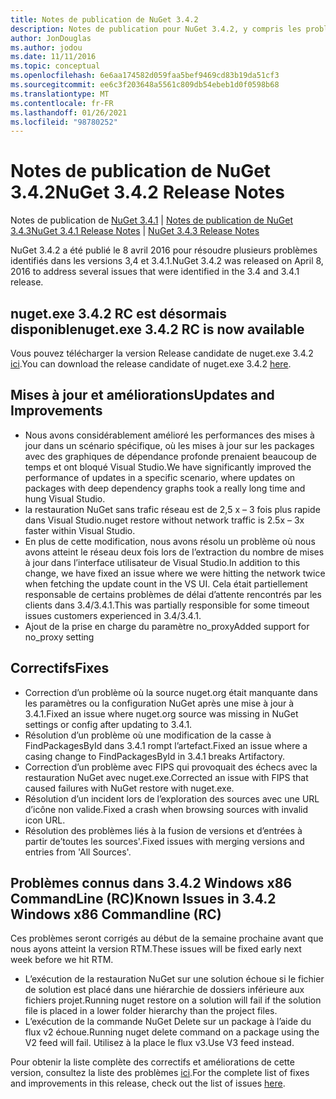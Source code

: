 ```yaml
---
title: Notes de publication de NuGet 3.4.2
description: Notes de publication pour NuGet 3.4.2, y compris les problèmes connus, les correctifs de bogues, les fonctionnalités ajoutées et DCR.
author: JonDouglas
ms.author: jodou
ms.date: 11/11/2016
ms.topic: conceptual
ms.openlocfilehash: 6e6aa174582d059faa5bef9469cd83b19da51cf3
ms.sourcegitcommit: ee6c3f203648a5561c809db54ebeb1d0f0598b68
ms.translationtype: MT
ms.contentlocale: fr-FR
ms.lasthandoff: 01/26/2021
ms.locfileid: "98780252"
---
```

# <a name="nuget-342-release-notes"></a><span data-ttu-id="1b0d9-103">Notes de publication de NuGet 3.4.2</span><span class="sxs-lookup"><span data-stu-id="1b0d9-103">NuGet 3.4.2 Release Notes</span></span>

<span data-ttu-id="1b0d9-104">Notes de publication de [NuGet 3.4.1](../release-notes/nuget-3.4.1.md)  |  [Notes de publication de NuGet 3.4.3](../release-notes/nuget-3.4.3.md)</span><span class="sxs-lookup"><span data-stu-id="1b0d9-104">[NuGet 3.4.1 Release Notes](../release-notes/nuget-3.4.1.md) | [NuGet 3.4.3 Release Notes](../release-notes/nuget-3.4.3.md)</span></span>

<span data-ttu-id="1b0d9-105">NuGet 3.4.2 a été publié le 8 avril 2016 pour résoudre plusieurs problèmes identifiés dans les versions 3,4 et 3.4.1.</span><span class="sxs-lookup"><span data-stu-id="1b0d9-105">NuGet 3.4.2 was released on April 8, 2016 to address several issues that were identified in the 3.4 and 3.4.1 release.</span></span>

## <a name="nugetexe-342-rc-is-now-available"></a><span data-ttu-id="1b0d9-106">nuget.exe 3.4.2 RC est désormais disponible</span><span class="sxs-lookup"><span data-stu-id="1b0d9-106">nuget.exe 3.4.2 RC is now available</span></span>

<span data-ttu-id="1b0d9-107">Vous pouvez télécharger la version Release candidate de nuget.exe 3.4.2 [ici](https://dist.nuget.org/index.html).</span><span class="sxs-lookup"><span data-stu-id="1b0d9-107">You can download the release candidate of nuget.exe 3.4.2 [here](https://dist.nuget.org/index.html).</span></span>

## <a name="updates-and-improvements"></a><span data-ttu-id="1b0d9-108">Mises à jour et améliorations</span><span class="sxs-lookup"><span data-stu-id="1b0d9-108">Updates and Improvements</span></span>

* <span data-ttu-id="1b0d9-109">Nous avons considérablement amélioré les performances des mises à jour dans un scénario spécifique, où les mises à jour sur les packages avec des graphiques de dépendance profonde prenaient beaucoup de temps et ont bloqué Visual Studio.</span><span class="sxs-lookup"><span data-stu-id="1b0d9-109">We have significantly improved the performance of updates in a specific scenario, where updates on packages with deep dependency graphs took a really long time and hung Visual Studio.</span></span>
* <span data-ttu-id="1b0d9-110">la restauration NuGet sans trafic réseau est de 2,5 x – 3 fois plus rapide dans Visual Studio.</span><span class="sxs-lookup"><span data-stu-id="1b0d9-110">nuget restore without network traffic is 2.5x – 3x faster within Visual Studio.</span></span>
* <span data-ttu-id="1b0d9-111">En plus de cette modification, nous avons résolu un problème où nous avons atteint le réseau deux fois lors de l’extraction du nombre de mises à jour dans l’interface utilisateur de Visual Studio.</span><span class="sxs-lookup"><span data-stu-id="1b0d9-111">In addition to this change, we have fixed an issue where we were hitting the network twice when fetching the update count in the VS UI.</span></span> <span data-ttu-id="1b0d9-112">Cela était partiellement responsable de certains problèmes de délai d’attente rencontrés par les clients dans 3.4/3.4.1.</span><span class="sxs-lookup"><span data-stu-id="1b0d9-112">This was partially responsible for some timeout issues customers experienced in 3.4/3.4.1.</span></span>
* <span data-ttu-id="1b0d9-113">Ajout de la prise en charge du paramètre no_proxy</span><span class="sxs-lookup"><span data-stu-id="1b0d9-113">Added support for no_proxy setting</span></span>

## <a name="fixes"></a><span data-ttu-id="1b0d9-114">Correctifs</span><span class="sxs-lookup"><span data-stu-id="1b0d9-114">Fixes</span></span>

* <span data-ttu-id="1b0d9-115">Correction d’un problème où la source nuget.org était manquante dans les paramètres ou la configuration NuGet après une mise à jour à 3.4.1.</span><span class="sxs-lookup"><span data-stu-id="1b0d9-115">Fixed an issue where nuget.org source was missing in NuGet settings or config after updating to 3.4.1.</span></span>
* <span data-ttu-id="1b0d9-116">Résolution d’un problème où une modification de la casse à FindPackagesById dans 3.4.1 rompt l’artefact.</span><span class="sxs-lookup"><span data-stu-id="1b0d9-116">Fixed an issue where a casing change to FindPackagesById in 3.4.1 breaks Artifactory.</span></span>
* <span data-ttu-id="1b0d9-117">Correction d’un problème avec FIPS qui provoquait des échecs avec la restauration NuGet avec nuget.exe.</span><span class="sxs-lookup"><span data-stu-id="1b0d9-117">Corrected an issue with FIPS that caused failures with NuGet restore with nuget.exe.</span></span>
* <span data-ttu-id="1b0d9-118">Résolution d’un incident lors de l’exploration des sources avec une URL d’icône non valide.</span><span class="sxs-lookup"><span data-stu-id="1b0d9-118">Fixed a crash when browsing sources with invalid icon URL.</span></span>
* <span data-ttu-id="1b0d9-119">Résolution des problèmes liés à la fusion de versions et d’entrées à partir de’toutes les sources'.</span><span class="sxs-lookup"><span data-stu-id="1b0d9-119">Fixed issues with merging versions and entries from 'All Sources'.</span></span>

## <a name="known-issues-in-342-windows-x86-commandline-rc"></a><span data-ttu-id="1b0d9-120">Problèmes connus dans 3.4.2 Windows x86 CommandLine (RC)</span><span class="sxs-lookup"><span data-stu-id="1b0d9-120">Known Issues in 3.4.2 Windows x86 Commandline (RC)</span></span>

<span data-ttu-id="1b0d9-121">Ces problèmes seront corrigés au début de la semaine prochaine avant que nous ayons atteint la version RTM.</span><span class="sxs-lookup"><span data-stu-id="1b0d9-121">These issues will be fixed early next week before we hit RTM.</span></span>

*  <span data-ttu-id="1b0d9-122">L’exécution de la restauration NuGet sur une solution échoue si le fichier de solution est placé dans une hiérarchie de dossiers inférieure aux fichiers projet.</span><span class="sxs-lookup"><span data-stu-id="1b0d9-122">Running nuget restore on a solution will fail if the solution file is placed in a lower folder hierarchy than the project files.</span></span>
*  <span data-ttu-id="1b0d9-123">L’exécution de la commande NuGet Delete sur un package à l’aide du flux v2 échoue.</span><span class="sxs-lookup"><span data-stu-id="1b0d9-123">Running nuget delete command on a package using the V2 feed will fail.</span></span> <span data-ttu-id="1b0d9-124">Utilisez à la place le flux v3.</span><span class="sxs-lookup"><span data-stu-id="1b0d9-124">Use V3 feed instead.</span></span>


<span data-ttu-id="1b0d9-125">Pour obtenir la liste complète des correctifs et améliorations de cette version, consultez la liste des problèmes [ici](https://github.com/NuGet/Home/issues?utf8=%E2%9C%93&q=is%3Aissue+milestone%3A3.4.2++is%3Aclosed+).</span><span class="sxs-lookup"><span data-stu-id="1b0d9-125">For the complete list of fixes and improvements in this release, check out the list of issues [here](https://github.com/NuGet/Home/issues?utf8=%E2%9C%93&q=is%3Aissue+milestone%3A3.4.2++is%3Aclosed+).</span></span>